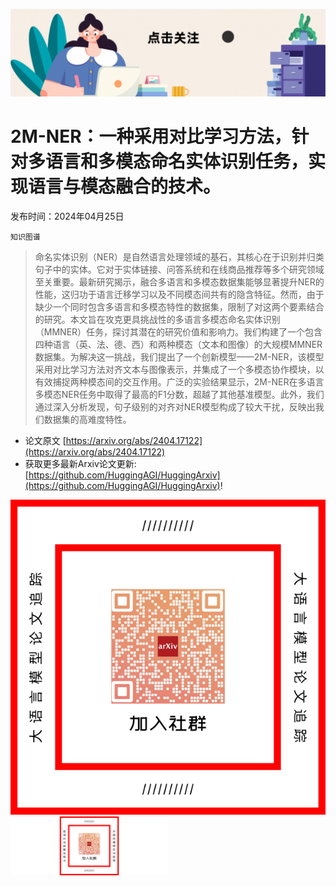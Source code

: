 ![](https://raw.githubusercontent.com/HuggingAGI/HuggingArxiv/main/imgs/follow2.gif)
# 2M-NER：一种采用对比学习方法，针对多语言和多模态命名实体识别任务，实现语言与模态融合的技术。
发布时间：2024年04月25日

`知识图谱`
> 命名实体识别（NER）是自然语言处理领域的基石，其核心在于识别并归类句子中的实体。它对于实体链接、问答系统和在线商品推荐等多个研究领域至关重要。最新研究揭示，融合多语言和多模态数据集能够显著提升NER的性能，这归功于语言迁移学习以及不同模态间共有的隐含特征。然而，由于缺少一个同时包含多语言和多模态特性的数据集，限制了对这两个要素结合的研究。本文旨在攻克更具挑战性的多语言多模态命名实体识别（MMNER）任务，探讨其潜在的研究价值和影响力。我们构建了一个包含四种语言（英、法、德、西）和两种模态（文本和图像）的大规模MMNER数据集。为解决这一挑战，我们提出了一个创新模型——2M-NER，该模型采用对比学习方法对齐文本与图像表示，并集成了一个多模态协作模块，以有效捕捉两种模态间的交互作用。广泛的实验结果显示，2M-NER在多语言多模态NER任务中取得了最高的F1分数，超越了其他基准模型。此外，我们通过深入分析发现，句子级别的对齐对NER模型构成了较大干扰，反映出我们数据集的高难度特性。



- 论文原文 [https://arxiv.org/abs/2404.17122](https://arxiv.org/abs/2404.17122)
- 获取更多最新Arxiv论文更新: [https://github.com/HuggingAGI/HuggingArxiv](https://github.com/HuggingAGI/HuggingArxiv)!

![](https://raw.githubusercontent.com/HuggingAGI/HuggingArxiv/main/imgs/qrcode.png)
<img src="https://raw.githubusercontent.com/HuggingAGI/HuggingArxiv/main/imgs/qrcode2.png" width="50%" style="margin: auto;" />